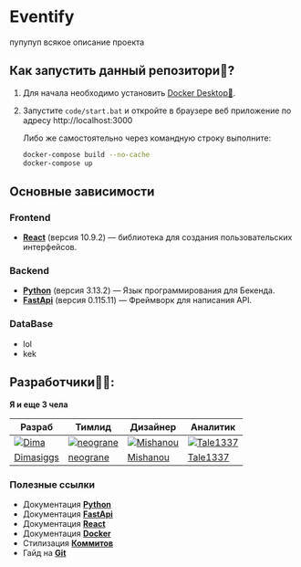 # Eventify
пупупуп всякое описание проекта

## Как запустить данный репозитори📃?

1. Для начала необходимо установить [Docker Desktop🐳](https://www.docker.com/products/docker-desktop/).

2. Запустите `code/start.bat` и откройте в браузере веб приложение по адресу http://localhost:3000

   Либо же самостоятельно через командную строку выполните:

   ```bash
   docker-compose build --no-cache
   docker-compose up
   ```
## Основные зависимости

### Frontend
- **[React](https://react.dev/)** (версия 10.9.2) — библиотека для создания пользовательских интерфейсов.

### Backend
- **[Python](https://www.python.org)** (версия 3.13.2) — Язык программирования для Бекенда.
- **[FastApi](https://fastapi.tiangolo.com)** (версия 0.115.11) — Фреймворк для написания API.

### DataBase
- lol
- kek

## Разработчики👩‍💻: 
**Я и еще 3 чела**


Разраб | Тимлид | Дизайнер | Аналитик
---|---|---|---
[![Dima](https://github.com/user-attachments/assets/4c1e9f25-22d5-4d91-904f-643ac4d40d10)](https://github.com/Dimasiggs) | [![neograne](https://github.com/user-attachments/assets/4c1e9f25-22d5-4d91-904f-643ac4d40d10)](https://github.com/neograne) | [![Mishanou](https://github.com/user-attachments/assets/4c1e9f25-22d5-4d91-904f-643ac4d40d10)](https://github.com/Mishanou) | [![Tale1337](https://github.com/user-attachments/assets/4c1e9f25-22d5-4d91-904f-643ac4d40d10)](https://github.com/Tale1337) | 
[Dimasiggs](https://github.com/Dimasiggs) | [neograne](https://github.com/neograne) | [Mishanou](https://github.com/Mishanou) | [Tale1337](https://github.com/Tale1337)

### Полезные ссылки
- Документация **[Python](https://www.python.org)**
- Документация **[FastApi](https://fastapi.tiangolo.com/learn/)**
- Документация **[React](https://react.dev/learn)**
- Документация **[Docker](https://docs.docker.com/guides/)**
- Стилизация **[Коммитов](https://www.conventionalcommits.org/en/v1.0.0/)**
- Гайд на **[Git](https://rogerdudler.github.io/git-guide/)**
